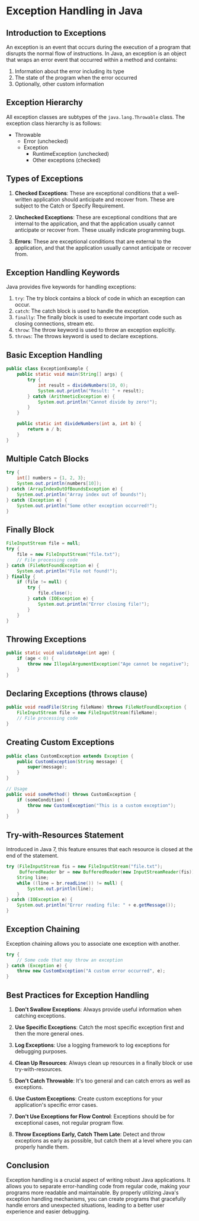 


# Exception Handling in Java

## Introduction to Exceptions

An exception is an event that occurs during the execution of a program that disrupts the normal flow of instructions. In Java, an exception is an object that wraps an error event that occurred within a method and contains:

1. Information about the error including its type
2. The state of the program when the error occurred
3. Optionally, other custom information

## Exception Hierarchy

All exception classes are subtypes of the `java.lang.Throwable` class. The exception class hierarchy is as follows:

- Throwable
  - Error (unchecked)
  - Exception
    - RuntimeException (unchecked)
    - Other exceptions (checked)

## Types of Exceptions

1. **Checked Exceptions**: These are exceptional conditions that a well-written application should anticipate and recover from. These are subject to the Catch or Specify Requirement.

2. **Unchecked Exceptions**: These are exceptional conditions that are internal to the application, and that the application usually cannot anticipate or recover from. These usually indicate programming bugs.

3. **Errors**: These are exceptional conditions that are external to the application, and that the application usually cannot anticipate or recover from.

## Exception Handling Keywords

Java provides five keywords for handling exceptions:

1. `try`: The try block contains a block of code in which an exception can occur.
2. `catch`: The catch block is used to handle the exception.
3. `finally`: The finally block is used to execute important code such as closing connections, stream etc.
4. `throw`: The throw keyword is used to throw an exception explicitly.
5. `throws`: The throws keyword is used to declare exceptions.

## Basic Exception Handling

```java
public class ExceptionExample {
    public static void main(String[] args) {
        try {
            int result = divideNumbers(10, 0);
            System.out.println("Result: " + result);
        } catch (ArithmeticException e) {
            System.out.println("Cannot divide by zero!");
        }
    }

    public static int divideNumbers(int a, int b) {
        return a / b;
    }
}
```

## Multiple Catch Blocks

```java
try {
    int[] numbers = {1, 2, 3};
    System.out.println(numbers[10]);
} catch (ArrayIndexOutOfBoundsException e) {
    System.out.println("Array index out of bounds!");
} catch (Exception e) {
    System.out.println("Some other exception occurred!");
}
```

## Finally Block

```java
FileInputStream file = null;
try {
    file = new FileInputStream("file.txt");
    // File processing code
} catch (FileNotFoundException e) {
    System.out.println("File not found!");
} finally {
    if (file != null) {
        try {
            file.close();
        } catch (IOException e) {
            System.out.println("Error closing file!");
        }
    }
}
```

## Throwing Exceptions

```java
public static void validateAge(int age) {
    if (age < 0) {
        throw new IllegalArgumentException("Age cannot be negative");
    }
}
```

## Declaring Exceptions (throws clause)

```java
public void readFile(String fileName) throws FileNotFoundException {
    FileInputStream file = new FileInputStream(fileName);
    // File processing code
}
```

## Creating Custom Exceptions

```java
public class CustomException extends Exception {
    public CustomException(String message) {
        super(message);
    }
}

// Usage
public void someMethod() throws CustomException {
    if (someCondition) {
        throw new CustomException("This is a custom exception");
    }
}
```

## Try-with-Resources Statement

Introduced in Java 7, this feature ensures that each resource is closed at the end of the statement.

```java
try (FileInputStream fis = new FileInputStream("file.txt");
     BufferedReader br = new BufferedReader(new InputStreamReader(fis))) {
    String line;
    while ((line = br.readLine()) != null) {
        System.out.println(line);
    }
} catch (IOException e) {
    System.out.println("Error reading file: " + e.getMessage());
}
```

## Exception Chaining

Exception chaining allows you to associate one exception with another.

```java
try {
    // Some code that may throw an exception
} catch (Exception e) {
    throw new CustomException("A custom error occurred", e);
}
```

## Best Practices for Exception Handling

1. **Don't Swallow Exceptions**: Always provide useful information when catching exceptions.

2. **Use Specific Exceptions**: Catch the most specific exception first and then the more general ones.

3. **Log Exceptions**: Use a logging framework to log exceptions for debugging purposes.

4. **Clean Up Resources**: Always clean up resources in a finally block or use try-with-resources.

5. **Don't Catch Throwable**: It's too general and can catch errors as well as exceptions.

6. **Use Custom Exceptions**: Create custom exceptions for your application's specific error cases.

7. **Don't Use Exceptions for Flow Control**: Exceptions should be for exceptional cases, not regular program flow.

8. **Throw Exceptions Early, Catch Them Late**: Detect and throw exceptions as early as possible, but catch them at a level where you can properly handle them.

## Conclusion

Exception handling is a crucial aspect of writing robust Java applications. It allows you to separate error-handling code from regular code, making your programs more readable and maintainable. By properly utilizing Java's exception handling mechanisms, you can create programs that gracefully handle errors and unexpected situations, leading to a better user experience and easier debugging.
